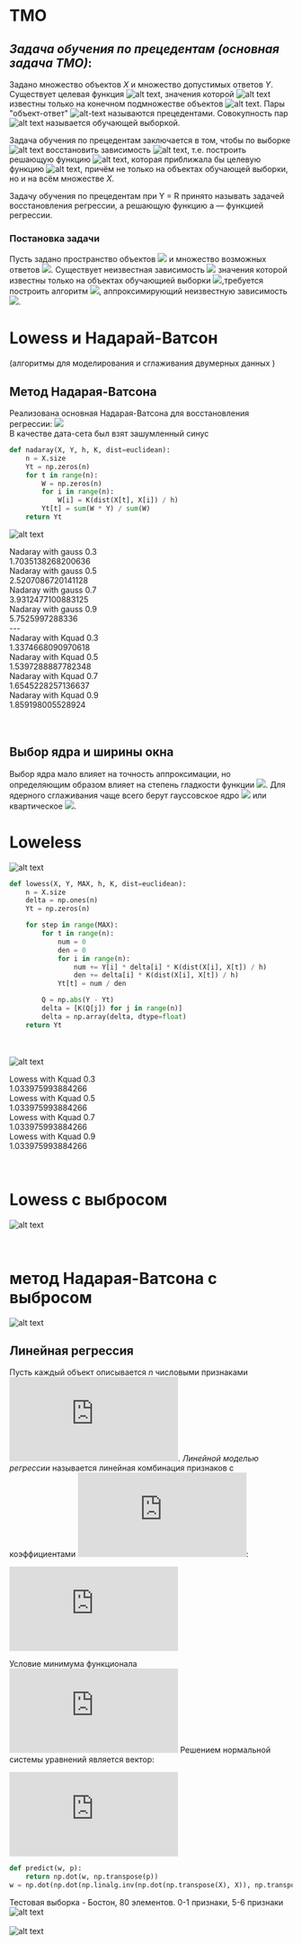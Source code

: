 # TMO

## _Задача обучения по прецедентам_ *(основная задача ТМО)*:

Задано множество объектов *X* и множество допустимых ответов *Y*.
Существует целевая функция ![alt text](https://latex.codecogs.com/gif.latex?y^*:&space;X\rightarrow&space;Y), значения которой 
![alt text](https://latex.codecogs.com/gif.latex?y_i&space;=&space;y^*(x_i)) известны только на конечном подмножестве объектов 
![alt text](https://latex.codecogs.com/gif.latex?\left&space;\{&space;x_1,&space;...,&space;x_l&space;\right&space;\}&space;\subset&space;X). Пары "объект-ответ" ![alt-text](https://latex.codecogs.com/gif.latex?\left&space;(&space;x_i,&space;y_i&space;\right&space;)) называются прецедентами. Совокупность пар ![alt text](https://latex.codecogs.com/gif.latex?X^l&space;=&space;\left&space;(&space;x_i,&space;y_i&space;\right&space;),&space;i&space;=&space;1,&space;...,&space;l) называется обучающей выборкой. 

Задача обучения по прецедентам заключается в том, чтобы по выборке ![alt text](https://latex.codecogs.com/gif.latex?X^l) восстановить зависимость ![alt text](https://latex.codecogs.com/gif.latex?y^*), т.е. построить решающую функцию 
![alt text](https://latex.codecogs.com/gif.latex?a:&space;X&space;\rightarrow&space;Y), которая приближала бы целевую функцию 
![alt text](https://latex.codecogs.com/gif.latex?y^*(x)), причём не только на объектах обучающей выборки, но и на всём множестве *X*.

Задачу обучения по прецедентам при Y = R принято называть задачей восстановления регрессии, а решающую функцию a — функцией регрессии.


### Постановка задачи
Пусть задано пространство объектов ![](https://raw.githubusercontent.com/IsmailovMukhammed/MLT/master/img's/1.PNG) и множество возможных ответов ![](https://raw.githubusercontent.com/IsmailovMukhammed/MLT/master/img's/2.PNG). Существует неизвестная зависимость ![](https://raw.githubusercontent.com/IsmailovMukhammed/MLT/master/img's/3.PNG) значения которой известны только на объектах обучающией выборки ![](https://raw.githubusercontent.com/IsmailovMukhammed/MLT/master/img's/4.PNG),требуется построить алгоритм ![](https://raw.githubusercontent.com/IsmailovMukhammed/MLT/master/img's/5.PNG), аппроксимирующий неизвестную зависимость ![](https://raw.githubusercontent.com/IsmailovMukhammed/MLT/master/img's/6.PNG).

# Lowess и Надарай-Ватсон
(алгоритмы для моделирования и сглаживания двумерных данных )

## Метод Надарая-Ватсона

Реализована основная Надарая-Ватсона для восстановления регрессии:
![](https://raw.githubusercontent.com/okiochan/Lowess/master/formula/h1.gif)
<br/>
В качестве дата-сета был взят зашумленный синус

```python
def nadaray(X, Y, h, K, dist=euclidean):
    n = X.size
    Yt = np.zeros(n)
    for t in range(n):
        W = np.zeros(n)
        for i in range(n):
            W[i] = K(dist(X[t], X[i]) / h)
        Yt[t] = sum(W * Y) / sum(W)
    return Yt
```

![alt text](https://github.com/AJereli/TMO/blob/master/nadar.png)



Nadaray with gauss 0.3 <br/>
1.7035138268200636 <br/>
Nadaray with gauss 0.5 <br/>
2.5207086720141128 <br/>
Nadaray with gauss 0.7 <br/>
3.9312477100883125 <br/>
Nadaray with gauss 0.9 <br/>
5.7525997288336 <br/>
--- <br/>
Nadaray with Kquad 0.3 <br/>
1.3374668090970618 <br/>
Nadaray with Kquad 0.5 <br/>
1.5397288887782348 <br/>
Nadaray with Kquad 0.7 <br/>
1.6545228257136637 <br/>
Nadaray with Kquad 0.9 <br/>
1.859198005528924 <br/>
<br/><br/>
## Выбор ядра и ширины окна
Выбор ядра мало влияет на точность аппроксимации, но определяющим образом влияет на степень гладкости функции ![](https://raw.githubusercontent.com/IsmailovMukhammed/MLT/master/img's/18.PNG). Для ядерного сглаживания чаще всего берут гауссовское ядро 
![](https://raw.githubusercontent.com/IsmailovMukhammed/MLT/master/img's/19.PNG) или квартическое ![](https://raw.githubusercontent.com/IsmailovMukhammed/MLT/master/img's/20.PNG).

# Loweless <br/>
![alt text](https://github.com/AJereli/TMO/blob/master/lt.png)

```python
def lowess(X, Y, MAX, h, K, dist=euclidean):
    n = X.size
    delta = np.ones(n)
    Yt = np.zeros(n)

    for step in range(MAX):
        for t in range(n):
            num = 0
            den = 0
            for i in range(n):
                num += Y[i] * delta[i] * K(dist(X[i], X[t]) / h)
                den += delta[i] * K(dist(X[i], X[t]) / h)
            Yt[t] = num / den

        Q = np.abs(Y - Yt)
        delta = [K(Q[j]) for j in range(n)]
        delta = np.array(delta, dtype=float)
    return Yt
```
<br/><br/>
![alt text](https://github.com/AJereli/TMO/blob/master/lowess.png)

Lowess with Kquad 0.3 <br/>
1.033975993884266 <br/>
Lowess with Kquad 0.5 <br/>
1.033975993884266 <br/>
Lowess with Kquad 0.7 <br/>
1.033975993884266 <br/>
Lowess with Kquad 0.9 <br/>
1.033975993884266 <br/>

<br/>

# Lowess с выбросом

![alt text](https://github.com/AJereli/TMO/blob/master/v1.png)

<br/>

# метод Надарая-Ватсона c выбросом

![alt text](https://github.com/AJereli/TMO/blob/master/v2.png)



## Линейная регрессия

Пусть каждый объект описывается *n* числовыми признаками ![alt text](https://latex.codecogs.com/gif.latex?f_j%28x%29%2C%20f_j%3A%20X%20%5Crightarrow%20%5Cmathbb%7BR%7D%2C%20j%20%3D%201%2C%20...%2C%20n). *Линейной моделью регрессии* называется линейная комбинация признаков с коэффициентами ![alt text](https://latex.codecogs.com/gif.latex?%5Calpha%20%5Cepsilon%20%5Cmathbb%7BR%7D%5En):

![alt text](https://latex.codecogs.com/gif.latex?%5Cphi%28x%2C%20%5Calpha%29%20%3D%20%5Csum_%7Bj%20%3D%201%7D%5E%7Bn%7D%5Calpha_jf_j%28x%29)

Условие минимума функционала ![alt text](https://latex.codecogs.com/gif.latex?Q%28%5Calpha%29%20%3D%20%7C%7CF%5Calpha%20-%20y%7C%7C%5E2)
Решением нормальной системы уравнений является вектор:

![alt text](https://latex.codecogs.com/gif.latex?%5Calpha%5E*%20%3D%20%28F%5ETF%29%5E%7B-1%7D%20F%5ETy)

```python
def predict(w, p):
    return np.dot(w, np.transpose(p))
w = np.dot(np.dot(np.linalg.inv(np.dot(np.transpose(X), X)), np.transpose(X)), Y)
```

Тестовая выборка - Бостон, 80 элементов. 0-1 признаки, 5-6 признаки
![alt text](https://github.com/AJereli/TMO/blob/master/imgs/lr_0_1.png) <br/> <br/>
![alt text](https://github.com/AJereli/TMO/blob/master/imgs/lr_boston_5_6.png)



